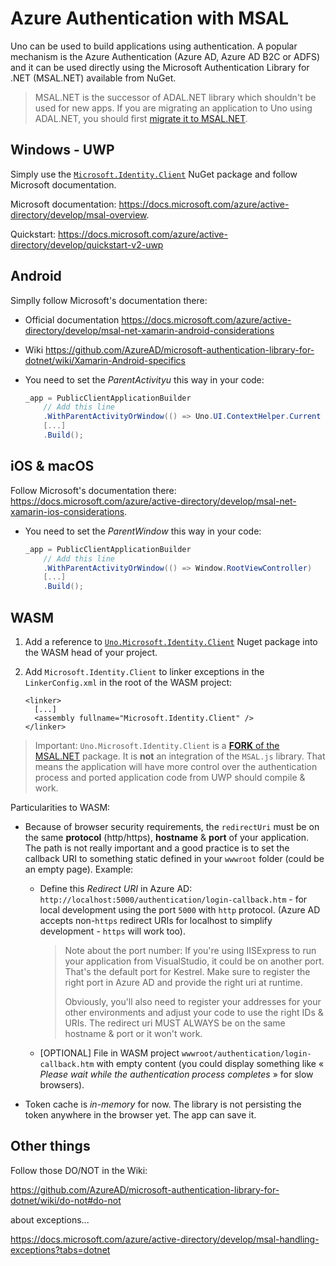 # Azure Authentication with MSAL

Uno can be used to build applications using authentication. A popular mechanism is the Azure Authentication (Azure AD, Azure AD B2C or ADFS) and it can be used directly using the Microsoft Authentication Library for .NET (MSAL.NET) available from NuGet.

> MSAL.NET is the successor of ADAL.NET library which shouldn't be used for new apps. If you are migrating an application to Uno using ADAL.NET, you should first [migrate it to MSAL.NET](https://docs.microsoft.com/azure/active-directory/develop/msal-net-migration).

## Windows - UWP

Simply use the [`Microsoft.Identity.Client`](https://www.nuget.org/packages/Microsoft.Identity.Client/) NuGet package and follow Microsoft documentation.

Microsoft documentation: <https://docs.microsoft.com/azure/active-directory/develop/msal-overview>.

Quickstart: https://docs.microsoft.com/azure/active-directory/develop/quickstart-v2-uwp

## Android

Simplly follow Microsoft's documentation there:

* Official documentation <https://docs.microsoft.com/azure/active-directory/develop/msal-net-xamarin-android-considerations>

* Wiki https://github.com/AzureAD/microsoft-authentication-library-for-dotnet/wiki/Xamarin-Android-specifics

* You need to set the _ParentActivityu_ this way in your code:

  ``` csharp
  _app = PublicClientApplicationBuilder
      // Add this line
      .WithParentActivityOrWindow(() => Uno.UI.ContextHelper.Current as Activity)
      [...]
      .Build();
  ```

## iOS & macOS

Follow Microsoft's documentation there: <https://docs.microsoft.com/azure/active-directory/develop/msal-net-xamarin-ios-considerations>.

* You need to set the _ParentWindow_ this way in your code:

  ``` csharp
  _app = PublicClientApplicationBuilder
      // Add this line
      .WithParentActivityOrWindow(() => Window.RootViewController)
      [...]
      .Build();
  ```

  

## WASM

1. Add a reference to [`Uno.Microsoft.Identity.Client`](https://www.nuget.org/packages/Uno.Microsoft.Identity.Client/) Nuget package into the WASM head of your project.

2. Add `Microsoft.Identity.Client` to linker exceptions in the `LinkerConfig.xml` in the root of the WASM project:

   ```
   <linker>
     [...]
     <assembly fullname="Microsoft.Identity.Client" />
   </linker>
   ```

> Important: `Uno.Microsoft.Identity.Client` is a [**FORK** of the MSAL.NET](https://github.com/unoplatform/Uno.Microsoft.Identity.Client) package. It is **not** an integration of the `MSAL.js` library. That means the application will have more control over the authentication process and ported application code from UWP should compile & work.

Particularities to WASM:

- Because of browser security requirements, the `redirectUri` must be on the same **protocol** (http/https), **hostname** & **port** of your application. The path is not really important and a good practice is to set the callback URI to something static defined in your `wwwroot` folder (could be an empty page). Example:

  - Define this *Redirect URI* in Azure AD: `http://localhost:5000/authentication/login-callback.htm` - for local development using the port  `5000` with `http` protocol. (Azure AD accepts non-`https` redirect URIs for localhost to simplify development - `https` will work too).

    > Note about the port number: If you're using IISExpress to run your application from VisualStudio, it could be on another port. That's the default port for Kestrel. Make sure to register the right port in Azure AD and provide the right uri at runtime.
    >
    > Obviously, you'll also need to register your addresses for your other environments and adjust your code to use the right IDs & URIs. The redirect uri MUST ALWAYS be on the same hostname & port or it won't work.

  - [OPTIONAL] File in WASM project `wwwroot/authentication/login-callback.htm` with empty content (you could display something like « _Please wait while the authentication process completes_ » for slow browsers).

- Token cache is _in-memory_ for now­. The library is not persisting the token anywhere in the browser yet. The app can save it.

## Other things

Follow those DO/NOT in the Wiki:

<https://github.com/AzureAD/microsoft-authentication-library-for-dotnet/wiki/do-not#do-not>

about exceptions...

<https://docs.microsoft.com/azure/active-directory/develop/msal-handling-exceptions?tabs=dotnet>

